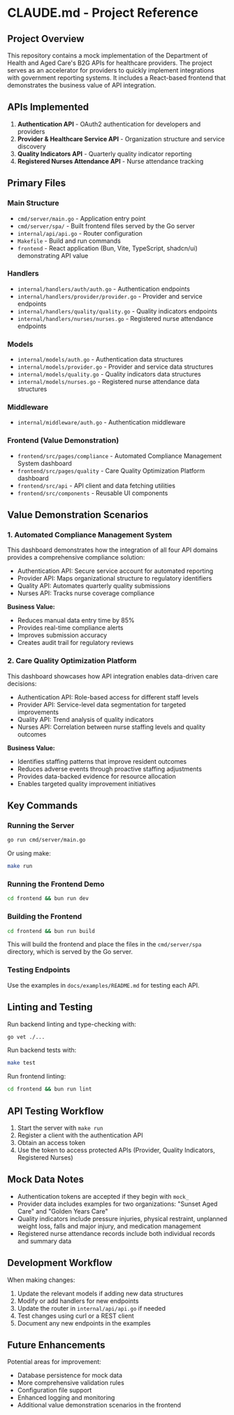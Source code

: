 # CLAUDE.md - Project Reference

## Project Overview
This repository contains a mock implementation of the Department of Health and Aged Care's B2G APIs for healthcare providers. The project serves as an accelerator for providers to quickly implement integrations with government reporting systems. It includes a React-based frontend that demonstrates the business value of API integration.

## APIs Implemented
1. **Authentication API** - OAuth2 authentication for developers and providers
2. **Provider & Healthcare Service API** - Organization structure and service discovery
3. **Quality Indicators API** - Quarterly quality indicator reporting
4. **Registered Nurses Attendance API** - Nurse attendance tracking

## Primary Files

### Main Structure
- `cmd/server/main.go` - Application entry point
- `cmd/server/spa/` - Built frontend files served by the Go server
- `internal/api/api.go` - Router configuration
- `Makefile` - Build and run commands
- `frontend` - React application (Bun, Vite, TypeScript, shadcn/ui) demonstrating API value

### Handlers
- `internal/handlers/auth/auth.go` - Authentication endpoints
- `internal/handlers/provider/provider.go` - Provider and service endpoints
- `internal/handlers/quality/quality.go` - Quality indicators endpoints
- `internal/handlers/nurses/nurses.go` - Registered nurse attendance endpoints

### Models
- `internal/models/auth.go` - Authentication data structures
- `internal/models/provider.go` - Provider and service data structures
- `internal/models/quality.go` - Quality indicators data structures
- `internal/models/nurses.go` - Registered nurse attendance data structures

### Middleware
- `internal/middleware/auth.go` - Authentication middleware

### Frontend (Value Demonstration)
- `frontend/src/pages/compliance` - Automated Compliance Management System dashboard
- `frontend/src/pages/quality` - Care Quality Optimization Platform dashboard
- `frontend/src/api` - API client and data fetching utilities
- `frontend/src/components` - Reusable UI components

## Value Demonstration Scenarios

### 1. Automated Compliance Management System
This dashboard demonstrates how the integration of all four API domains provides a comprehensive compliance solution:
- Authentication API: Secure service account for automated reporting
- Provider API: Maps organizational structure to regulatory identifiers
- Quality API: Automates quarterly quality submissions
- Nurses API: Tracks nurse coverage compliance

**Business Value:**
- Reduces manual data entry time by 85%
- Provides real-time compliance alerts
- Improves submission accuracy
- Creates audit trail for regulatory reviews

### 2. Care Quality Optimization Platform
This dashboard showcases how API integration enables data-driven care decisions:
- Authentication API: Role-based access for different staff levels
- Provider API: Service-level data segmentation for targeted improvements
- Quality API: Trend analysis of quality indicators
- Nurses API: Correlation between nurse staffing levels and quality outcomes

**Business Value:**
- Identifies staffing patterns that improve resident outcomes
- Reduces adverse events through proactive staffing adjustments
- Provides data-backed evidence for resource allocation
- Enables targeted quality improvement initiatives

## Key Commands

### Running the Server
```bash
go run cmd/server/main.go
```
Or using make:
```bash
make run
```

### Running the Frontend Demo
```bash
cd frontend && bun run dev
```

### Building the Frontend
```bash
cd frontend && bun run build
```
This will build the frontend and place the files in the `cmd/server/spa` directory, which is served by the Go server.

### Testing Endpoints
Use the examples in `docs/examples/README.md` for testing each API.

## Linting and Testing
Run backend linting and type-checking with:
```bash
go vet ./...
```

Run backend tests with:
```bash
make test
```

Run frontend linting:
```bash
cd frontend && bun run lint
```

## API Testing Workflow
1. Start the server with `make run`
2. Register a client with the authentication API
3. Obtain an access token
4. Use the token to access protected APIs (Provider, Quality Indicators, Registered Nurses)

## Mock Data Notes
- Authentication tokens are accepted if they begin with `mock_`
- Provider data includes examples for two organizations: "Sunset Aged Care" and "Golden Years Care"
- Quality indicators include pressure injuries, physical restraint, unplanned weight loss, falls and major injury, and medication management
- Registered nurse attendance records include both individual records and summary data

## Development Workflow
When making changes:
1. Update the relevant models if adding new data structures
2. Modify or add handlers for new endpoints
3. Update the router in `internal/api/api.go` if needed
4. Test changes using curl or a REST client
5. Document any new endpoints in the examples

## Future Enhancements
Potential areas for improvement:
- Database persistence for mock data
- More comprehensive validation rules
- Configuration file support
- Enhanced logging and monitoring
- Additional value demonstration scenarios in the frontend